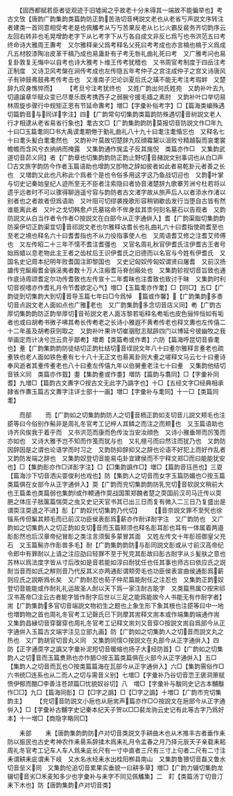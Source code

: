 <!-- { "loadSidebar": true } -->
　　【固西都赋若臣者徒观迹于旧墟闻之乎故老十分未得其一端故不能徧举也】考古文攷【唐韵广韵集韵类篇韵防正韵苦浩切音栲説文老也从老省丂声説文序转注者建类一首同意相受考老是也佩觿考从丂丂苦果反老从匕匕火霸反裴务齐切韵序云左回右转非也毛晃增韵老字下从匕考字下从丂各自成文非反匕爲丂也书洪范五曰考终命诗大雅周王夀考　又尔雅释亲父爲考释名父死曰考考成也亦言槁也槁于义爲成凡五材胶漆陶冶皮革干槁乃成也易蛊卦有子考无咎礼曲礼死曰考　又广雅考问也易复卦敦复无悔中以自考也诗大雅考卜维王传考犹稽也　又书周官考制度于四岳注考正制度　又诗卫风考槃在涧传考成也左传隐五年考仲子之宫注成仲子之宫又诗唐风子有钟鼓弗鼓弗考传考击也　又淮南子汜论训夏后氏之璜不能无考注考瑕衅　又楚辞九叹身憔悴而】
　　【考旦兮注考犹终也　又姓广韵出何氏姓苑　又韵补叶去九切邉譲章华赋众变已尽羣乐既考携西子之弱腕兮援毛嫱之素肘　又韵补叶口举切易林周旋歩骤行中规矩正恩有节延命夀考】増□【字彚补俗考字】□【篇海类编殊遇切篇韵音与同详字注】四【广韵常句切集韵类篇韵防殊遇切音树説文老人行才相逮从老省易省行象也】耄古文□【广韵集韵韵防莫报切音防説文作□年九十曰□玉篇耄同□书大禹谟耄期倦于勤礼曲礼八十九十曰耄注耄惛忘也　又释名七十曰耄头髪白耄耄然也　又韵补叶莫故切楚辞九叹顔霉黧以沮败兮精越裂而哀耄裳幨幨而含风兮衣纳纳而掩露　又集韵通作旄孟子反其旄倪　类篇亦作□　又集韵武道切音茆义同】者【广韵章也切集韵韵防正韵止野切音赭説文别事词也从白□声□古文旅字韵防今作者玉篇语助也增韵又卽物之辞如彼者如此者易乾卦元者善之长也　又増韵又此也凡称此个爲者个是也令俗多用这字这乃鱼战切迎也　又韵叶掌与切史记秦始皇纪人迹所至无不臣者注索隐曰者协音渚楚辞九歌搴芳洲兮杜若将以遗乎远者时不可以骤得聊逍遥兮容与韵防者古文渚字故从旅声后人以者添水作渚以别者也之者故者但爲语助　又叶阻可切缪袭挽歌形容稍销歇齿发行当堕自古皆有然谁能离此者　又叶之戈切韩愈卢氏墓铭命不侔身兹其柰何刻名墓石以告观者　又韵防説文从白当作者令作者○按説文在白部今从正字通倂入】耆【广韵渠脂切集韵韵防渠伊切正韵渠宜切音祁説文老也尔雅释诂耆长也礼曲礼六十曰耆指使疏耆至也至老之境也释名六十曰耆耆指也不从力役指事使人也　又周语耆艾修之注耆艾师傅也　又左传昭二十三年不懦不耆注耆彊也　又官名周礼秋官伊耆氏注伊耆古王者号始爲蜡以息老物此主王者之齿杖后王识伊耆氏之旧德而以名官与今姓有伊耆氏　又国名史记周本纪明年败耆国注即黎国也　又史记匈奴传匈奴谓贤曰屠耆　又前汉扬雄传兖鋋瘢耆金镞滛夷者数十万人注瘢耆马脊创瘢处也　又集韵轸视切音旨致也通作底诗周颂耆定尔功传耆致也左传宣十二年耆昧也注耆致也致讨于昧　又集韵时利切音视嗜亦作耆礼月令节耆欲定心气】増□【玉篇耄亦作耄】□【同□】五□【广韵徒到切集韵大到切音导玉篇七年曰□今爲悼　篇或作馨】【广韵集韵多黍切音点説文老人面如点也广雅老也　又广韵集韵多念切音店义同】耇【广韵古厚切集韵韵防正韵举厚切音茍説文老人面冻黎若垢释名耇垢也皮色骊悴恒如有垢者也或曰胡耇书微子咈其耇长传耇老之长诗小雅遐不黄耇传老也释文夀也左传僖二十二年虽及胡耇获则取之　又韵补叶果许切崔骃慰志赋辟四门以博延兮彼幽牧之我举画定而计决兮岂云贲乎鄙耇】増耈【类篇耇或作耈】六防【篇海呼昆切音昏耄也】耊【广韵集韵韵防徒结切正韵杜结切音绖説文年八十曰耊尔雅释言耊老也疏耊铁也老人面如铁色耊有七十八十无正文也昜离卦则大耊之嗟释文马云七十曰耊诗奉风逝者其耊传耊老也八十曰耊左传僖九年以伯舅耊老注七十曰耊　又集韵他结切音铁义同　类篇亦作臷】耋【集韵耊或作耋】増防【篇韵与翥同】□【字彚补同耆】九増□【篇韵古文夀字○按古文无此字乃譌字也】十□【五经文字□经典相承隷省作夀玉篇古文夀字注详士部十一画】増□【字彚补与耄同】十一□【类篇同耄】





　　而部
　　而【广韵如之切集韵韵防人之切音栭正韵如支切音儿説文颊毛也注臣等曰今俗别作髵非是周礼冬官考工记梓人其鳞之而注之而颊也　又玉篇语助也诗齐风俟我于着乎而　又书洪范而康而色传汝当安汝顔色　又诗小雅垂带而厉笺而亦如也　又诗大雅予岂不知而作笺而犹与也　又礼檀弓而曰然注而犹乃也　又韵防因辞因是之谓也论语学而时习之　又韵防抑辞抑又之辞也论语不好犯上而好作乱者　又韵防发端之辞也　又集韵奴登切音能易屯卦宜建侯而不宁释文郑□而曰能能犹安也】□【集韵耏亦作□详耏字注】□【□集韵譌作□】増□【篇韵音珏邑也】三耍【篇海沙下切音洒尖耍俊利也戏也】防【集韵人之切音而女字玉篇防媚也○按玉篇类篇俱在女部今从正字通倂入】耎【广韵而兖切集韵韵防乳兖切音软説文稍前大也王篇柔也类篇弱也集韵或作輭通作耎战国策郑魏者楚之耎国前汉司马迁传以耎脃之体庄子胠箧篇惴耎之虫又史记天官书其已出三日而复有微入二三日乃复盛出是谓耎注耎退之不进】耏【广韵奴代切集韵乃代切】
　　【音奈説文罪不至髠也徐锴系传但鬀其颊毛而已前汉功臣侯表耏爲薪亦作耐详耐字注　又广韵防也　又广韵如之切集韵人之切正韵如支切音而玉篇颊须也释名耏耳耏也耳有一体属着两邉耏耏然也后汉章帝纪冒耏之类注言须鬓多蒙冒其面　又姓左传文十年耏班御皇父充石　又玉篇髵亦作耏兽多毛】耐【广韵集韵韵防与耏同説文耏或从寸前汉高帝纪令郎中有罪耐以上请之注应劭曰轻罪不至于髠完其耏故曰耏古耐字从彡髪肤之意也苏林以爲法度字皆从寸后改如是音若能如淳曰耐犹任也任其事也师古曰依应氏之説耐当音而如氏之觧则音乃代反其义亦两通耏谓颊旁毛也功臣侯表宣曲侯通耏爲薪则应氏之説斯爲长矣　又广韵耐忍也荀子仲尼篇能耐任之注忍也　又集韵正韵奴登切音能能或作耐礼礼运故圣人耐以天下爲一家注耐古能字　又类篇熊属○按宋祁汉书髙帝□注云古者能字皆作耐字后世以三足之能爲能故今人书能无有作耐字者】耑【广韵集韵多官切音端説文物初生之题也上象生形下象其根也注臣等曰中一地也増韵物之首也周礼冬官考工记磬氏已下则摩其耑释文耑本或作端集韵端通作耑　又集韵昌縁切音穿罄穿也周礼冬官考工记释文耑刘又音穿○按説文耑自爲部今从正字通倂入玉篇古文端字注见立部九画】防【广韵如之切集韵人之切音而説文丸之热也　又广韵胡官切音丸义同　又集韵同懦○按説文在丸部今从正字通倂入】四　防【正字通耎字之譌又字彚补泥短切音暖缩也扬子大经防首】□【广韵如之切集韵人之切音而玉篇煑熟也亦作胹○按玉篇类篇俱在火部今从正字通倂入】五□【集韵人之切音而瓦也○按类篇篇海在瓦部今从正字通倂入】六□【集韵需俗作□六书统□连系也从二而人之切与需音义别】七増□【字彚补乃谷切音恧王褒洞箫赋愤伊郁而酷□李善注苍颉篇□忧貌奴谷切】八　増□【字彚补与黻同史记古本黼黻作□□】九□【篇海同耏】□【□字之譌】□【□字之譌】十増□【广韵市兖切集韵主】
　　【兖切音防説文小巵也从巵耑声篇亦作□○按説文在巵部今从正字通倂入】□【字彚补古黼字史记秦本纪天子贺以□□裴龙驹云史记有此等古字乃爲好本】十一増□【商隐字略同□】



　　耒部
　　耒【唐韵集韵韵防卢对切音类説文手耕曲木也从木推丰古者垂作耒防以振民也古史考神农作耒昜系辞揉木爲耒礼月令孟春之月乃择元辰天子亲载耒耜周礼冬官考工记车人车人爲耒庛长尺有一寸中直者三尺有三寸上句者二尺有二寸注耒谓耕耒庛谓耒下岐　又水名水经耒水出桂阳栁县南山　又集韵鲁猥切音磊又鲁水切音垒义同　又集韵伦追切音累果实垂貌一曰耕多草】増□【广韵力辍切集韵龙辍切音劣□禾麦知多少也字彚补与耒字不同见佩觿集】二　耓【类篇汤丁切音汀耒下木也】防【唐韵集韵卢对切音类】
